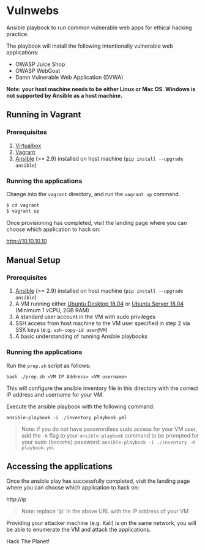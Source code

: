 # Vulnwebs

Ansible playbook to run common vulnerable web apps for ethical hacking practice.

The playbook will install the following intentionally vulnerable web applications:

* OWASP Juice Shop
* OWASP WebGoat
* Damn Vulnerable Web Application (DVWA)

**Note: your host machine needs to be either Linux or Mac OS. Windows is not supported by Ansible as a host machine.**

## Running in Vagrant

### Prerequisites

1. [Virtualbox](https://www.virtualbox.org/wiki/Downloads)
2. [Vagrant](https://www.vagrantup.com/downloads.html)
3. [Ansible](https://docs.ansible.com/ansible/latest/installation_guide/intro_installation.html) (>= 2.9) installed on host machine (`pip install --upgrade ansible`)

### Running the applications

Change into the `vagrant` directory, and run the `vagrant up` command.

```bash
$ cd vagrant
$ vagrant up
```

Once provisioning has completed, visit the landing page where you can choose which application to hack on:

http://10.10.10.10

## Manual Setup

### Prerequisites

1. [Ansible](https://docs.ansible.com/ansible/latest/installation_guide/intro_installation.html) (>= 2.9) installed on host machine (`pip install --upgrade ansible`)
2. A VM running either [Ubuntu Desktop 18.04](https://ubuntu.com/download/desktop) or [Ubuntu Server 18.04](https://ubuntu.com/download/server) (Minimum 1 vCPU, 2GB RAM)
3. A standard user account in the VM with sudo privileges
4. SSH access from host machine to the VM user specified in step 2 via SSK keys (e.g. `ssh-copy-id user@VM`)
5. A basic understanding of running Ansible playbooks

### Running the applications

Run the `prep.sh` script as follows:

`bash ./prep.sh <VM IP Address> <VM username>`

This will configure the ansible inventory file in this directory with the correct IP address and username for your VM.

Execute the ansible playbook with the following command:

`ansible-playbook -i ./inventory playbook.yml`

>Note: if you do not have passwordless sudo access for your VM user, add the `-K` flag to your `ansible-playbook` command to be prompted for your sudo (become) password:
`ansible-playbook -i ./inventory -K playbook.yml`

## Accessing the applications

Once the ansible play has successfully completed, visit the landing page where you can choose which application to hack on:

http://ip


> Note: replace 'ip' in the above URL with the IP address of your VM

Providing your attacker machine (e.g. Kali) is on the same network, you will be able to enumerate the VM and attack the applications.

Hack The Planet!
